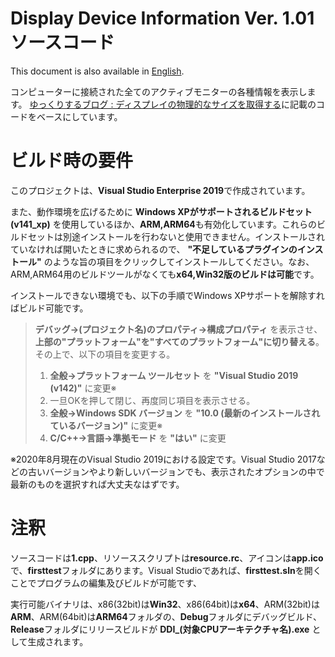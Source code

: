 # Display Device Information Ver. 1.01 ソースコード
This document is also available in [English](readme_en.md).

コンピューターに接続された全てのアクティブモニターの各種情報を表示します。
[ゆっくりするブログ : ディスプレイの物理的なサイズを取得する](http://jag5.dreamlog.jp/archives/7949249.html)に記載のコードをベースにしています。

# ビルド時の要件
このプロジェクトは、**Visual Studio Enterprise 2019**で作成されています。

また、動作環境を広げるために **Windows XPがサポートされるビルドセット(v141_xp)** を使用しているほか、**ARM,ARM64**も有効化しています。これらのビルドセットは別途インストールを行わないと使用できません。インストールされていなければ開いたときに求められるので、 **"不足しているプラグインのインストール"** のような旨の項目をクリックしてインストールしてください。なお、ARM,ARM64用のビルドツールがなくても**x64,Win32版のビルドは可能**です。

インストールできない環境でも、以下の手順でWindows XPサポートを解除すればビルド可能です。

>**デバッグ->(プロジェクト名)のプロパティ->構成プロパティ** を表示させ、**上部の"プラットフォーム"を"すべてのプラットフォーム"に切り替える**。その上で、以下の項目を変更する。
>
>1. **全般->プラットフォーム ツールセット** を **"Visual Studio 2019 (v142)"** に変更※
>1. 一旦OKを押して閉じ、再度同じ項目を表示させる。
>1. **全般->Windows SDK バージョン** を **"10.0 (最新のインストールされているバージョン)"** に変更※
>1. **C/C++->言語->準拠モード** を **"はい"** に変更

※2020年8月現在のVisual Studio 2019における設定です。Visual Studio 2017などの古いバージョンやより新しいバージョンでも、表示されたオプションの中で最新のものを選択すれば大丈夫なはずです。

# 注釈
ソースコードは**1.cpp**、リソーススクリプトは**resource.rc**、アイコンは**app.ico**で、**firsttest**フォルダにあります。Visual Studioであれば、**firsttest.sln**を開くことでプログラムの編集及びビルドが可能です、

実行可能バイナリは、x86(32bit)は**Win32**、x86(64bit)は**x64**、ARM(32bit)は**ARM**、ARM(64bit)は**ARM64**フォルダの、**Debug**フォルダにデバッグビルド、**Release**フォルダにリリースビルドが **DDI_(対象CPUアーキテクチャ名).exe** として生成されます。